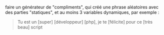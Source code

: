 faire un générateur de "compliments", qui créé une phrase aléatoires avec des parties "statiques", et au moins 3 variables dynamiques, par exemple :

> Tu est un [super] [développeur] [php], je te [félicite] pour ce [très beau] script
